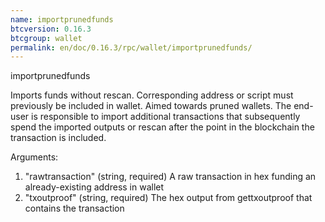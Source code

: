 ```yaml
---
name: importprunedfunds
btcversion: 0.16.3
btcgroup: wallet
permalink: en/doc/0.16.3/rpc/wallet/importprunedfunds/
---
```


importprunedfunds

Imports funds without rescan. Corresponding address or script must previously be included in wallet. Aimed towards pruned wallets. The end-user is responsible to import additional transactions that subsequently spend the imported outputs or rescan after the point in the blockchain the transaction is included.

Arguments:
1. "rawtransaction" (string, required) A raw transaction in hex funding an already-existing address in wallet
2. "txoutproof"     (string, required) The hex output from gettxoutproof that contains the transaction


